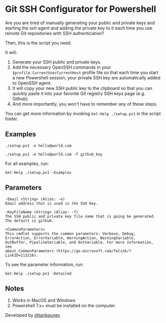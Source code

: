 # Git SSH Configurator for Powershell

Are you are tired of manually generating your public and private keys and starting the ssh agent and adding the private key to it each time you use remote Git repositories with SSH authentication?

Then, this is the script you need.

It will:
1. Generate your SSH public and private keys.
2. Add the necessary OpenSSH commands in your `$profile.CurrentUserCurrentHost` profile file so that each time you start a new Powershell session, your private SSH key are automatically added to OpenSSH agent.
3. It will copy your new SSH public key to the clipboard so that you can quickly paste it into your favorite Git registry SSH keys page (e.g. Github).
4. And more importantly, you won't have to remember any of these steps.

You can get more information by invoking `Get-Help ./setup.ps1` in the script folder.

## Examples

`./setup.ps1 -e hello@world.com`

`./setup.ps1 -e hello@world.com -f github_key`

For all examples, run:

`Get-Help ./setup.ps1 -Examples`

## Parameters

```
-Email <String> (Alias: -e)
Email address that is used in the SSH Key.

-KeyFileName <String> (Alias: -f)
The SSH public and private key file name that is going be generated. The default is github.

<CommonParameters>
This cmdlet supports the common parameters: Verbose, Debug,
ErrorAction, ErrorVariable, WarningAction, WarningVariable,
OutBuffer, PipelineVariable, and OutVariable. For more information, see
about_CommonParameters (https://go.microsoft.com/fwlink/?LinkID=113216).
```

To see the parameter information, run:

`Get-Help ./setup.ps1 -Detailed`

## Notes
1. Works in MacOS and Windows
2. Powershell 7.x+ must be installed on the computer.

Developed by [@tarikguney](https://github.com/tarikguney)